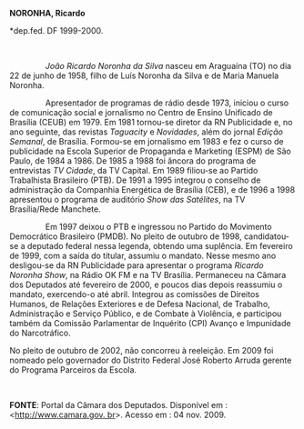 **NORONHA, Ricardo**

\*dep.fed. DF 1999-2000.

 

                *João Ricardo Noronha da Silva* nasceu em Araguaína (TO)
no dia 22 de junho de 1958, filho de Luís Noronha da Silva e de Maria
Manuela Noronha.

                Apresentador de programas de rádio desde 1973, iniciou o
curso de comunicação social e jornalismo no Centro de Ensino Unificado
de Brasília (CEUB) em 1979. Em 1981 tornou-se diretor da RN Publicidade
e, no ano seguinte, das revistas *Taguacity* e *Novidades*, além do
jornal *Edição Semanal*, de Brasília. Formou-se em jornalismo em 1983 e
fez o curso de publicidade na Escola Superior de Propaganda e Marketing
(ESPM) de São Paulo, de 1984 a 1986. De 1985 a 1988 foi âncora do
programa de entrevistas *TV Cidade*, da TV Capital. Em 1989 filiou-se ao
Partido Trabalhista Brasileiro (PTB). De 1991 a 1995 integrou o conselho
de administração da Companhia Energética de Brasília (CEB), e de 1996 a
1998 apresentou o programa de auditório *Show das Satélites*, na TV
Brasília/Rede Manchete.

                Em 1997 deixou o PTB e ingressou no Partido do Movimento
Democrático Brasileiro (PMDB). No pleito de outubro de 1998,
candidatou-se a deputado federal nessa legenda, obtendo uma suplência.
Em fevereiro de 1999, com a saída do titular, assumiu o mandato. Nesse
mesmo ano desligou-se da RN Publicidade para apresentar o programa
*Ricardo Noronha Show*, na Rádio OK FM e na TV Brasília. Permaneceu na
Câmara dos Deputados até fevereiro de 2000, e poucos dias depois
reassumiu o mandato, exercendo-o até abril. Integrou as comissões de
Direitos Humanos, de Relações Exteriores e de Defesa Nacional, de
Trabalho, Administração e Serviço Público, e de Combate à Violência, e
participou também da Comissão Parlamentar de Inquérito (CPI) Avanço e
Impunidade do Narcotráfico.

No pleito de outubro de 2002, não concorreu à reeleição. Em 2009 foi
nomeado pelo governador do Distrito Federal José Roberto Arruda gerente
do Programa Parceiros da Escola.

 

**FONTE**: Portal da Câmara dos Deputados. Disponível em :
\<[http://www.camara.gov. br](http://www.camara.gov.%20br/)\>. Acesso em
: 04 nov. 2009.
